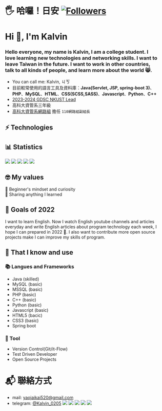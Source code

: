 # 🖐️ 哈囉！日安  [![Followers](https://img.shields.io/github/followers/Kalvin520?style=flat-square)](https://github.com/Kalvin520)  
# Hi 👋, I'm Kalvin
### Hello everyone, my name is Kalvin, I am a college student. I love learning new technologies and networking skills. I want to leave Taiwan in the future. I want to work in other countries, talk to all kinds of people, and learn more about the world 😸.

- You can call me: Kalvin, ㄐㄎ
- 目前較常使用的語言工具及資料庫：**Java(Servlet, JSP, spring-boot 3)**、**PHP**、**MySQL**、**HTML**、**CSS(SCSS,SASS)**、**Javascript**、**Python**、**C++**
- [2023-2024 GDSC NKUST Lead](https://gdsc.community.dev/national-kaohsiung-university-of-science-and-technology/)
- 高科大資管系三年級
- [高科大資管系網路組](https://www.facebook.com/NetworksBYTE/?locale=en_GB&paipv=0&eav=AfaGdN4b_9axpBnuB-dmeVHwBwZlBaWVxJcna6oWFCgVntara9Q2bSiNJIzoAmghqVI&_rdr) 擔任 `110網路組副組長`


## ⚡ Technologies


## 📊 Statistics
![](https://github-profile-summary-cards.vercel.app/api/cards/profile-details?username=kalvin520&theme=monokai)
![](https://github-profile-summary-cards.vercel.app/api/cards/repos-per-language?username=kalvin520&theme=monokai)
![](https://github-profile-summary-cards.vercel.app/api/cards/most-commit-language?username=kalvin520&theme=monokai)
![](https://github-profile-summary-cards.vercel.app/api/cards/stats?username=kalvin520&theme=monokai)
![](https://github-profile-summary-cards.vercel.app/api/cards/productive-time?username=kalvin520&theme=monokai)


## 🤓 My values
🍏 Beginner's mindset and curiosity<br>
🙌 Sharing anything I learned<br>

## 🔭 Goals of 2022

I want to learn English. Now I watch English youtube channels and articles everyday and write English articles about program technology each week, I hope I can prepared in 2022 💪. I also want to contribute more open source projects make I can improve my skills of program.

## 🧠 That I know and use
### 📚 Langues and Frameworks
- Java (skilled)
- MySQL (basic)
- MSSQL (basic)
- PHP (basic)
- C++ (basic)
- Python (basic)
- Javascript (basic)
- HTML5 (bacic)
- CSS3 (basic)
- Spring boot

### 🔧 Tool
- Version Control(Git/it-Flow)
- Test Driven Developer
- Open Source Projects

# 📬 聯絡方式
- mail: [yaojaikai520@gmail.com](mailto:yaojaikai520@gmail.com)
- telegram: [@Kalvin_0205](https://t.me/Kalvin_0205)
[![](https://img.shields.io/badge/Gmail-D14836?style=for-the-badge&logo=gmail&logoColor=white)](mailto:yaojaikai520@gmail.com)
[![](https://img.shields.io/badge/Discord-7289DA?style=for-the-badge&logo=discord&logoColor=white)](https://discord.gg/zJfgvwC9Ny)
[![](https://img.shields.io/badge/Facebook-1877F2?style=for-the-badge&logo=facebook&logoColor=white)](https://www.facebook.com/profile.php?id=100006801872461)
[![](https://img.shields.io/badge/GitHub-100000?style=for-the-badge&logo=github&logoColor=white)](https://github.com/Kalvin520)
[![](https://img.shields.io/badge/Instagram-E4405F?style=for-the-badge&logo=instagram&logoColor=white)]()
